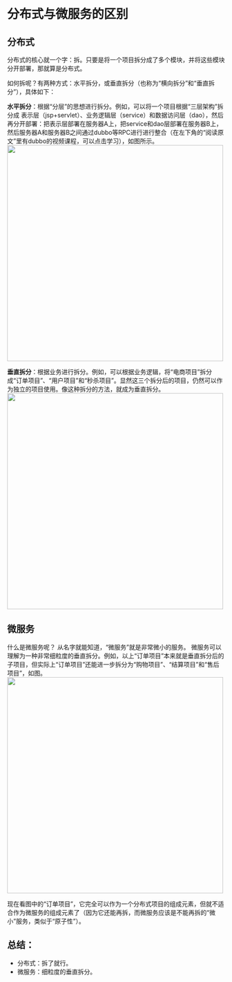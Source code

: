# 分布式与微服务的区别
## 分布式
分布式的核心就一个字：拆。只要是将一个项目拆分成了多个模块，并将这些模块分开部署，那就算是分布式。

如何拆呢？有两种方式：水平拆分，或垂直拆分（也称为“横向拆分”和“垂直拆分”），具体如下：

**水平拆分**：根据“分层”的思想进行拆分。例如，可以将一个项目根据“三层架构”拆分成 表示层（jsp+servlet）、业务逻辑层（service）和数据访问层（dao），然后再分开部署：把表示层部署在服务器A上，把service和dao层部署在服务器B上，然后服务器A和服务器B之间通过dubbo等RPC进行进行整合（在左下角的“阅读原文”里有dubbo的视频课程，可以点击学习），如图所示。
<img src="https://gitee.com/NaisWang/images/raw/master/img/20210928105632.png" width="500px"/>

**垂直拆分**：根据业务进行拆分。例如，可以根据业务逻辑，将“电商项目”拆分成“订单项目”、“用户项目”和“秒杀项目”。显然这三个拆分后的项目，仍然可以作为独立的项目使用。像这种拆分的方法，就成为垂直拆分。
<img src="https://gitee.com/NaisWang/images/raw/master/img/20210928105724.png" width="500px"/>

## 微服务
什么是微服务呢？
从名字就能知道，“微服务”就是非常微小的服务。
微服务可以理解为一种非常细粒度的垂直拆分。例如，以上“订单项目”本来就是垂直拆分后的子项目，但实际上“订单项目”还能进一步拆分为“购物项目”、“结算项目”和“售后项目”，如图。
<img src="https://gitee.com/NaisWang/images/raw/master/img/20210928105810.png" width="500px"/>

现在看图中的“订单项目”，它完全可以作为一个分布式项目的组成元素，但就不适合作为微服务的组成元素了（因为它还能再拆，而微服务应该是不能再拆的“微小”服务，类似于“原子性”）。

## 总结：
- 分布式：拆了就行。
- 微服务：细粒度的垂直拆分。